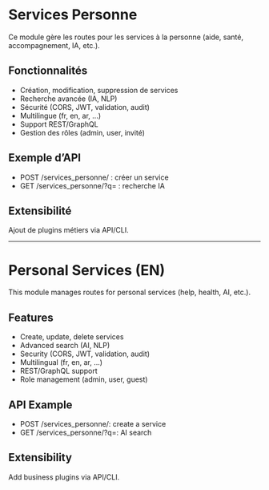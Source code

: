 # Services Personne

Ce module gère les routes pour les services à la personne (aide, santé, accompagnement, IA, etc.).

## Fonctionnalités
- Création, modification, suppression de services
- Recherche avancée (IA, NLP)
- Sécurité (CORS, JWT, validation, audit)
- Multilingue (fr, en, ar, ...)
- Support REST/GraphQL
- Gestion des rôles (admin, user, invité)

## Exemple d’API
- POST /services_personne/ : créer un service
- GET /services_personne/?q= : recherche IA

## Extensibilité
Ajout de plugins métiers via API/CLI.

---

# Personal Services (EN)

This module manages routes for personal services (help, health, AI, etc.).

## Features
- Create, update, delete services
- Advanced search (AI, NLP)
- Security (CORS, JWT, validation, audit)
- Multilingual (fr, en, ar, ...)
- REST/GraphQL support
- Role management (admin, user, guest)

## API Example
- POST /services_personne/: create a service
- GET /services_personne/?q=: AI search

## Extensibility
Add business plugins via API/CLI.

